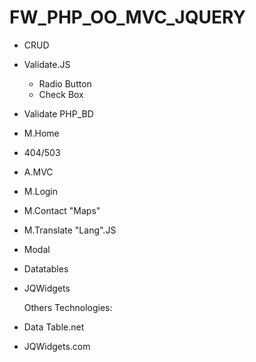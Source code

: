 # FW_PHP_OO_MVC_JQUERY

- CRUD
- Validate.JS
    - Radio Button
    - Check Box
- Validate PHP_BD
- M.Home
- 404/503
- A.MVC
- M.Login
- M.Contact "Maps"
- M.Translate "Lang".JS
- Modal
- Datatables
- JQWidgets


    Others Technologies:
- Data Table.net
- JQWidgets.com